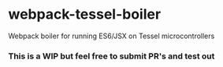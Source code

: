 # webpack-tessel-boiler
Webpack boiler for running ES6/JSX on Tessel microcontrollers

### This is a WIP but feel free to submit PR's and test out